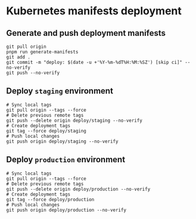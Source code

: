 # Kubernetes manifests deployment

## Generate and push deployment manifests

```shell
git pull origin
pnpm run generate-manifests
git add .
git commit -m "deploy: $(date -u +'%Y-%m-%dT%H:%M:%SZ') [skip ci]" --no-verify
git push --no-verify
```

## Deploy `staging` environment

```shell
# Sync local tags
git pull origin --tags --force
# Delete previous remote tags
git push --delete origin deploy/staging --no-verify
# Create deployment tags
git tag --force deploy/staging
# Push local changes
git push origin deploy/staging --no-verify
```

## Deploy `production` environment

```shell
# Sync local tags
git pull origin --tags --force
# Delete previous remote tags
git push --delete origin deploy/production --no-verify
# Create deployment tags
git tag --force deploy/production
# Push local changes
git push origin deploy/production --no-verify
```
